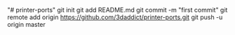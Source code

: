 "# printer-ports"  git init git add README.md git commit -m "first commit" git remote add origin https://github.com/3daddict/printer-ports.git git push -u origin master
